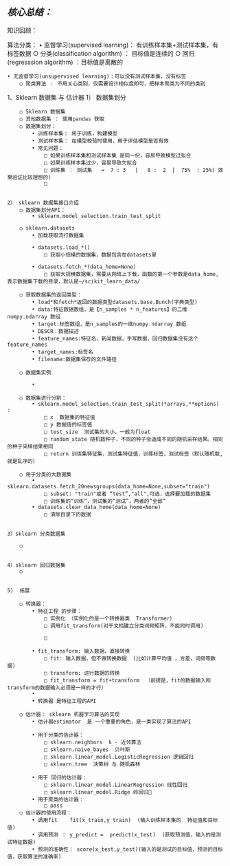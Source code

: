 ## ***核心总结：***  
知识回顾：

算法分类：
	• 监督学习(supervised learning)： 有训练样本集+测试样本集，有标签数据
		○ 分类(classification algorithm)     ： 目标值是连续的
		○ 回归 (regresssion algorithm)     ：目标值是离散的

	• 无监督学习(unsupervised learning)：可以没有测试样本集，没有标签
		○ 聚类算法 ： 不用关心类别，仅需要设计相似度即可，把样本聚类为不同的类别



1、Sklearn 数据集 与 估计器
	1） 数据集划分

		○ Sklearn 数据集
		○ 其他数据集 ： 使用pandas 获取
		○ 数据集划分：
			• 训练样本集： 用于训练，构建模型
			• 测试样本集： 在模型校验时使用，用于评估模型是否有效
			• 常见问题：
				□ 如果训练样本集和测试样本集 是同一份，容易导致模型过拟合
				□ 如果训练样本集过少，容易导致欠拟合
				□ 训练集 ： 测试集   =  7 : 3   |   8 :  2  |  75%  : 25%( 效果验证比较理想的)
				□


	2） sklearn 数据集接口介绍
		○ 数据集划分API：
			• sklearn.model_selection.train_test_split

		○ sklearn.datasets
			• 加载获取流行数据集

			• datasets.load_*()
				□ 获取小规模的数据集，数据包含在datasets里

			• datasets.fetch_*(data_home=None)
				□ 获取大规模数据集，需要从网络上下载，函数的第一个参数是data_home,表示数据集下载的目录，默认是~/scikit_learn_data/

		○ 获取数据集的返回类型：
			• load*和fetch*返回的数据类型datasets.base.Bunch(字典类型)
			• data:特征数据数组，是【n_samples * n_features】的二维numpy.ndarray 数组
			• target:标签数组，是n_samples的一维numpy.ndarray 数组
			• DESCR：数据描述
			• feature_names:特征名，新闻数据，手写数据，回归数据集没有这个feature_names
			• target_names:标签名
			• filename:数据集保存的文件路径

		○ 数据集实例

			•

		○ 数据集进行分割：
			• sklearn.model_selection.train_test_split(*arrays,**options) :
				□ x  数据集的特征值
				□ y 数据值的标签值
				□ test_size  测试集的大小，一般为float
				□ random_state 随机数种子，不同的种子会造成不同的随机采样结果。相同的种子采样结果相同
				□ return 训练集特征集，测试集特征值，训练标签，测试标签（默认随机取,就是乱序的）

		○ 用于分类的大数据集
			• sklearn.datasets.fetch_20newsgroups(data_home=None,subset="train")
				□ subset: "train"或者 “test”,"all",可选，选择要加载的数据集
				□ 训练集的“训练”，测试集的“测试”，两者的“全部”
			• datasets.clear_data_home(data_home=None)
				□ 清除目录下的数据


	3）sklearn 分类数据集

		○


	4）sklearn 回归数据集
		○


	5)  拓展

		○ 转换器：
			• 特征工程 的步骤：
				□ 实例化 （实例化的是一个转换器类  Transformer）
				□ 调用fit_transform(对于文档建立分类词频矩阵，不能同时调用)

				□

			• fit_transform: 输入数据，直接转换
				□ fit: 输入数据，但不做转换数据  (比如计算平均值 ，方差，词频等数据)
				□ transform: 进行数据的转换
				□ fit_transform = fit+transform  （前提是，fit的数据输入和transform的数据输入必须是一样的才行）
			•
			• 转换器 是特征工程的API

		○ 估计器： sklearn 机器学习算法的实现
			• 估计器estimator  是 一个重要的角色，是一类实现了算法的API

			• 用于分类的估计器：
				□ sklearn.neighbors  k - 近邻算法
				□ sklearn.naive_bayes  贝叶斯
				□ sklearn.linear_model.LogisticRegression 逻辑回归
				□ sklearn.tree  决策树 与 随机森林

			• 用于 回归的估计器：
				□ sklearn.linear_model.LinearRegression 线性回归
				□ sklearn.linear_model.Ridge 岭回归
			• 用于聚类的估计器：
				□ pass
		○ 估计器的使用流程：
			• 调用fit    fit(x_train,y_train)  (输入训练样本集的  特征值和目标值)
			• 调用预测 ： y_predict =  predict(x_test)  (获取预测值，输入的是测试特征数据)
			• 预测的准确性： score(x_test,y_test)(输入的是测试的目标值，预测的目标值，获取算法的准确率)

